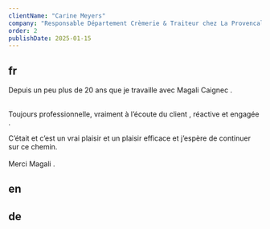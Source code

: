 ```yaml
---
clientName: "Carine Meyers"
company: "Responsable Département Crèmerie & Traiteur chez La Provencale"
order: 2
publishDate: 2025-01-15
---
```


## fr


Depuis un peu plus de 20 ans que je travaille avec Magali Caignec .

<br>Toujours professionnelle, vraiment à l’écoute du client , réactive et engagée .

C’était et c’est un vrai plaisir et un plaisir efficace et j’espère de continuer sur ce chemin.
<br><br>
Merci Magali .					

## en



## de

